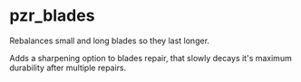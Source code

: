 # pzr_blades

Rebalances small and long blades so they last longer.

Adds a sharpening option to blades repair, that slowly decays it's maximum durability after multiple repairs.

